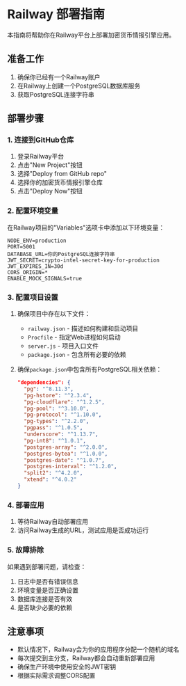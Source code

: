 # Railway 部署指南

本指南将帮助你在Railway平台上部署加密货币情报引擎应用。

## 准备工作

1. 确保你已经有一个Railway账户
2. 在Railway上创建一个PostgreSQL数据库服务
3. 获取PostgreSQL连接字符串

## 部署步骤

### 1. 连接到GitHub仓库

1. 登录Railway平台
2. 点击"New Project"按钮
3. 选择"Deploy from GitHub repo"
4. 选择你的加密货币情报引擎仓库
5. 点击"Deploy Now"按钮

### 2. 配置环境变量

在Railway项目的"Variables"选项卡中添加以下环境变量：

```
NODE_ENV=production
PORT=5001
DATABASE_URL=你的PostgreSQL连接字符串
JWT_SECRET=crypto-intel-secret-key-for-production
JWT_EXPIRES_IN=30d
CORS_ORIGIN=*
ENABLE_MOCK_SIGNALS=true
```

### 3. 配置项目设置

1. 确保项目中存在以下文件：
   - `railway.json` - 描述如何构建和启动项目
   - `Procfile` - 指定Web进程如何启动
   - `server.js` - 项目入口文件
   - `package.json` - 包含所有必要的依赖

2. 确保`package.json`中包含所有PostgreSQL相关依赖：
   ```json
   "dependencies": {
     "pg": "^8.11.3",
     "pg-hstore": "^2.3.4",
     "pg-cloudflare": "^1.2.5",
     "pg-pool": "^3.10.0",
     "pg-protocol": "^1.10.0",
     "pg-types": "^2.2.0",
     "pgpass": "^1.0.5",
     "underscore": "^1.13.7",
     "pg-int8": "^1.0.1",
     "postgres-array": "^2.0.0",
     "postgres-bytea": "^1.0.0",
     "postgres-date": "^1.0.7",
     "postgres-interval": "^1.2.0",
     "split2": "^4.2.0",
     "xtend": "^4.0.2"
   }
   ```

### 4. 部署应用

1. 等待Railway自动部署应用
2. 访问Railway生成的URL，测试应用是否成功运行

### 5. 故障排除

如果遇到部署问题，请检查：

1. 日志中是否有错误信息
2. 环境变量是否正确设置
3. 数据库连接是否有效
4. 是否缺少必要的依赖

## 注意事项

- 默认情况下，Railway会为你的应用程序分配一个随机的域名
- 每次提交到主分支，Railway都会自动重新部署应用
- 确保生产环境中使用安全的JWT密钥
- 根据实际需求调整CORS配置 